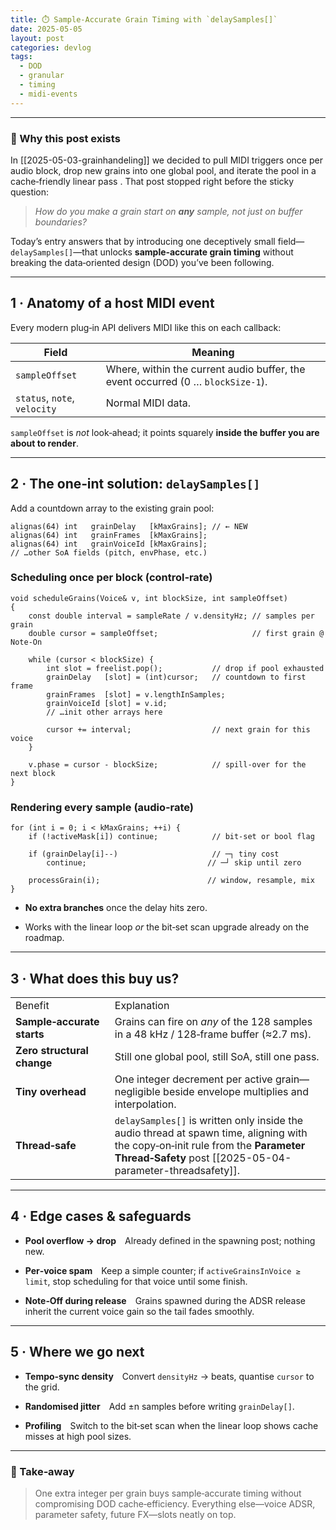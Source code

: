 ```yaml
---
title: ⏱️ Sample‑Accurate Grain Timing with `delaySamples[]`
date: 2025-05-05
layout: post
categories: devlog
tags:
  - DOD
  - granular
  - timing
  - midi-events
---
```

---
### 🎯 Why this post exists

In [[2025-05-03-grainhandeling]] we decided to pull MIDI triggers once per audio block, drop new grains into one global pool, and iterate the pool in a cache‑friendly linear pass . That post stopped right before the sticky question:

> _How do you make a grain start on_ ****_any_**** _sample, not just on buffer boundaries?_

Today’s entry answers that by introducing one deceptively small field—`delaySamples[]`—that unlocks **sample‑accurate grain timing** without breaking the data‑oriented design (DOD) you’ve been following.

---

## 1 · Anatomy of a host MIDI event

Every modern plug‑in API delivers MIDI like this on each callback:

|Field|Meaning|
|---|---|
|`sampleOffset`|Where, within the current audio buffer, the event occurred (0 … `blockSize‑1`).|
|`status`, `note`, `velocity`|Normal MIDI data.|

`sampleOffset` is _not_ look‑ahead; it points squarely **inside the buffer you are about to render**.

---

## 2 · The one‑int solution: `delaySamples[]`

Add a countdown array to the existing grain pool:

```
alignas(64) int   grainDelay   [kMaxGrains]; // ← NEW
alignas(64) int   grainFrames  [kMaxGrains];
alignas(64) int   grainVoiceId [kMaxGrains];
// …other SoA fields (pitch, envPhase, etc.)
```

### Scheduling once per block (control‑rate)

```
void scheduleGrains(Voice& v, int blockSize, int sampleOffset)
{
    const double interval = sampleRate / v.densityHz; // samples per grain
    double cursor = sampleOffset;                     // first grain @ Note‑On

    while (cursor < blockSize) {
        int slot = freelist.pop();           // drop if pool exhausted
        grainDelay   [slot] = (int)cursor;   // countdown to first frame
        grainFrames  [slot] = v.lengthInSamples;
        grainVoiceId [slot] = v.id;
        // …init other arrays here

        cursor += interval;                  // next grain for this voice
    }

    v.phase = cursor - blockSize;            // spill‑over for the next block
}
```

### Rendering every sample (audio‑rate)

```
for (int i = 0; i < kMaxGrains; ++i) {
    if (!activeMask[i]) continue;            // bit‑set or bool flag

    if (grainDelay[i]--)                     // ─┐ tiny cost
        continue;                           // ─┘ skip until zero

    processGrain(i);                        // window, resample, mix
}
```

- **No extra branches** once the delay hits zero.
    
- Works with the linear loop _or_ the bit‑set scan upgrade already on the roadmap.
    

---

## 3 · What does this buy us?

|                            |                                                                                                                                                                                              |
| -------------------------- | -------------------------------------------------------------------------------------------------------------------------------------------------------------------------------------------- |
| Benefit                    | Explanation                                                                                                                                                                                  |
| **Sample‑accurate starts** | Grains can fire on _any_ of the 128 samples in a 48 kHz / 128‑frame buffer (≈2.7 ms).                                                                                                        |
| **Zero structural change** | Still one global pool, still SoA, still one pass.                                                                                                                                            |
| **Tiny overhead**          | One integer decrement per active grain—negligible beside envelope multiplies and interpolation.                                                                                              |
| **Thread‑safe**            | `delaySamples[]` is written only inside the audio thread at spawn time, aligning with the copy‑on‑init rule from the **Parameter Thread‑Safety** post [[2025-05-04-parameter-threadsafety]]. |

---

## 4 · Edge cases & safeguards

- **Pool overflow → drop** Already defined in the spawning post; nothing new.
    
- **Per‑voice spam** Keep a simple counter; if `activeGrainsInVoice ≥ limit`, stop scheduling for that voice until some finish.
    
- **Note‑Off during release** Grains spawned during the ADSR release inherit the current voice gain so the tail fades smoothly.
    

---

## 5 · Where we go next

- **Tempo‑sync density** Convert `densityHz` → beats, quantise `cursor` to the grid.
    
- **Randomised jitter** Add ±n samples before writing `grainDelay[]`.
    
- **Profiling** Switch to the bit‑set scan when the linear loop shows cache misses at high pool sizes.
    

---

### 📝 Take‑away

> One extra integer per grain buys sample‑accurate timing without compromising DOD cache‑efficiency. Everything else—voice ADSR, parameter safety, future FX—slots neatly on top.

